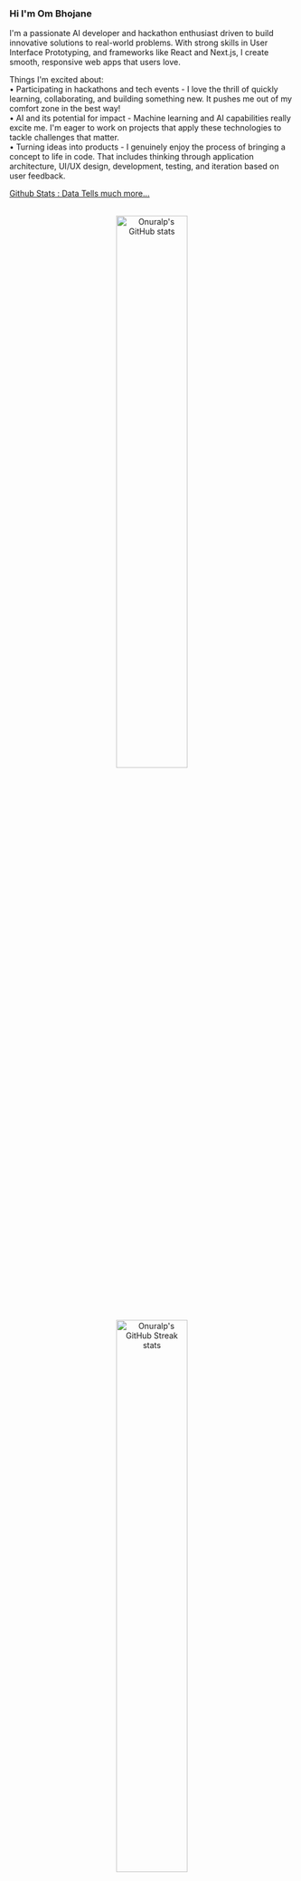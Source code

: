 <head> 
</head>

### Hi I'm Om Bhojane 
I'm a passionate AI developer and hackathon enthusiast driven to build innovative solutions to real-world problems. With strong skills in User Interface Prototyping, and frameworks like React and Next.js, I create smooth, responsive web apps that users love.

Things I'm excited about: <br>
• Participating in hackathons and tech events - I love the thrill of quickly learning, collaborating, and building something new. It pushes me out of my comfort zone in the best way! <br>
• AI and its potential for impact - Machine learning and AI capabilities really excite me. I'm eager to work on projects that apply these technologies to tackle challenges that matter. <br>
• Turning ideas into products - I genuinely enjoy the process of bringing a concept to life in code. That includes thinking through application architecture, UI/UX design, development, testing, and iteration based on user feedback. <br>

<a href="https://github-readme-stats.vercel.app/api?username=ombhojane"> Github Stats : Data Tells much more... </a> <br> <br>

<p align="center">
  <img width="50%" src="https://github-readme-stats-five-topaz-76.vercel.app/api?username=ombhojane&show_icons=true" alt="Onuralp's GitHub stats"></img>
  <img width="50%" src="https://ghstats.onuralpsezer.com/?user=ombhojane&hide_border=false" alt="Onuralp's GitHub Streak stats"></img>
</p>

Skills and experience 💪 <br>
• Frontend - HTML, CSS, JavaScript, React, Next.js <br>
• Backend - Node.js, Express, MongoDB, Firebase, REST APIs <br>
• Git, User Testing, Responsive Design, Technical Documentation <br>

I have close to 2 years of experience building web apps end-to-end, including projects for startups and hackathons. Always seeking to expand my skills and take on new challenges!

Along with coding, I love to watch SciFi content, Space science research & documentaries, and play Cricket!


